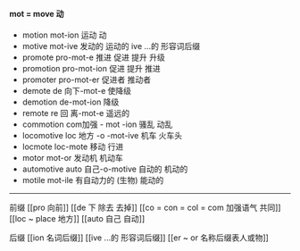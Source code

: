 #### mot = move 动

- motion mot-ion 运动 动
- motive mot-ive 发动的 运动的 ive ...的 形容词后缀
- promote pro-mot-e 推进 促进 提升 升级
- promotion pro-mot-ion 促进 提升 推进 
- promoter pro-mot-er 促进者  推动者
- demote de 向下-mot-e 使降级
- demotion de-mot-ion 降级
- remote re 回 离-mot-e 遥远的
- commotion com加强 - mot -ion 骚乱 动乱
- locomotive loc 地方 -o -mot-ive 机车 火车头
- locmote loc-mote 移动 行进
- motor mot-or 发动机 机动车
- automotive auto 自己-o-motive  自动的 机动的
- motile mot-ile 有自动力的 (生物) 能动的

---
前缀 
[[pro 向前]]
[[de  下 除去 去掉]]
[[co = con  = col = com  加强语气 共同]]
[[loc  ~ place 地方]]
[[auto  自己  自动]]

后缀
[[ion  名词后缀]]
[[ive ...的 形容词后缀]]
[[er  ~ or 名称后缀表人或物]]
